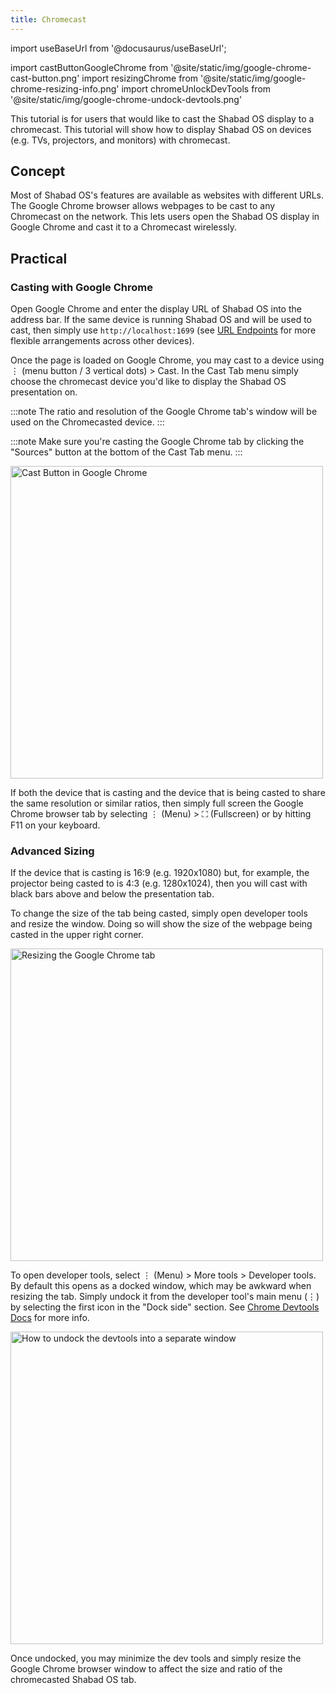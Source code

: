 ```yaml
---
title: Chromecast
---
```


import useBaseUrl from '@docusaurus/useBaseUrl';

import castButtonGoogleChrome from '@site/static/img/google-chrome-cast-button.png'
import resizingChrome from '@site/static/img/google-chrome-resizing-info.png'
import chromeUnlockDevTools from '@site/static/img/google-chrome-undock-devtools.png'

This tutorial is for users that would like to cast the Shabad OS display to a chromecast. This tutorial will show how to display Shabad OS on devices (e.g. TVs, projectors, and monitors) with chromecast.

## Concept

Most of Shabad OS's features are available as websites with different URLs. The Google Chrome browser allows webpages to be cast to any Chromecast on the network. This lets users open the Shabad OS display in Google Chrome and cast it to a Chromecast wirelessly.

## Practical

### Casting with Google Chrome

Open Google Chrome and enter the display URL of Shabad OS into the address bar. If the same device is running Shabad OS and will be used to cast, then simply use `http://localhost:1699` (see [URL Endpoints](./url-endpoints.md) for more flexible arrangements across other devices).

Once the page is loaded on Google Chrome, you may cast to a device using ⋮ (menu button / 3 vertical dots) > Cast. In the Cast Tab menu simply choose the chromecast device you'd like to display the Shabad OS presentation on.

:::note
The ratio and resolution of the Google Chrome tab's window will be used on the Chromecasted device.
:::

:::note
Make sure you're casting the Google Chrome tab by clicking the "Sources" button at the bottom of the Cast Tab menu.
:::

<img alt="Cast Button in Google Chrome" src={castButtonGoogleChrome} width="500" />

If both the device that is casting and the device that is being casted to share the same resolution or similar ratios, then simply full screen the Google Chrome browser tab by selecting ⋮ (Menu) > ⛶ (Fullscreen) or by hitting F11 on your keyboard.

### Advanced Sizing

If the device that is casting is 16:9 (e.g. 1920x1080) but, for example, the projector being casted to is 4:3 (e.g. 1280x1024), then you will cast with black bars above and below the presentation tab.

To change the size of the tab being casted, simply open developer tools and resize the window. Doing so will show the size of the webpage being casted in the upper right corner.

<img alt="Resizing the Google Chrome tab" src={resizingChrome} width="500" />

To open developer tools, select ⋮ (Menu) > More tools > Developer tools. By default this opens as a docked window, which may be awkward when resizing the tab. Simply undock it from the developer tool's main menu (⋮) by selecting the first icon in the "Dock side" section. See [Chrome Devtools Docs](https://developers.google.com/web/tools/chrome-devtools/customize/placement) for more info.

<img alt="How to undock the devtools into a separate window" src={chromeUnlockDevTools} width="500" />

Once undocked, you may minimize the dev tools and simply resize the Google Chrome browser window to affect the size and ratio of the chromecasted Shabad OS tab.
